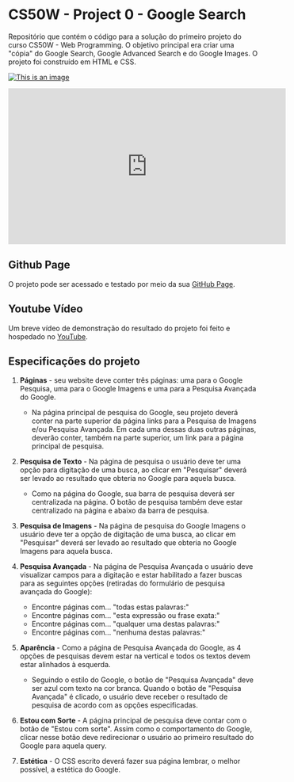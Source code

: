 # CS50W - Project 0 - Google Search

Repositório que contém o código para a solução do primeiro projeto do curso CS50W - Web Programming. O objetivo principal era criar uma "cópia" do Google Search, Google Advanced Search e do Google Images. O projeto foi construído em HTML e CSS.

[![This is an image](https://i.ibb.co/BN9zbpP/Opera-Instant-neo-2023-05-14-161802-victorpasson-github-io.png)](https://victorpasson.github.io/search-cs50w/)

<iframe width="560" height="315" src="https://www.youtube.com/watch?v=zTojhb3C7IQ" frameborder="0" allow="accelerometer; autoplay; encrypted-media; gyroscope; picture-in-picture" allowfullscreen></iframe>

## Github Page

O projeto pode ser acessado e testado por meio da sua [GitHub Page](https://victorpasson.github.io/search-cs50w/).

## Youtube Vídeo

Um breve vídeo de demonstração do resultado do projeto foi feito e hospedado no [YouTube](https://youtu.be/zTojhb3C7IQ).

## Especificações do projeto

1. **Páginas** - seu website deve conter três páginas: uma para o Google Pesquisa, uma para o Google Imagens e uma para a Pesquisa Avançada do Google.
    * Na página principal de pesquisa do Google, seu projeto deverá conter na parte superior da página links para a Pesquisa de Imagens e/ou Pesquisa Avançada. Em cada uma dessas duas outras páginas, deverão conter, também na parte superior, um link para a página principal de pesquisa.

2. **Pesquisa de Texto** - Na página de pesquisa o usuário deve ter uma opção para digitação de uma busca, ao clicar em "Pesquisar" deverá ser levado ao resultado que obteria no Google para aquela busca.
    * Como na página do Google, sua barra de pesquisa deverá ser centralizada na página. O botão de pesquisa também deve estar centralizado na página e abaixo da barra de pesquisa.
    
3. **Pesquisa de Imagens** - Na página de pesquisa do Google Imagens o usuário deve ter a opção de digitação de uma busca, ao clicar em "Pesquisar" deverá ser levado ao resultado que obteria no Google Imagens para aquela busca. 

4. **Pesquisa Avançada** - Na página de Pesquisa Avançada o usuário deve visualizar campos para a digitação e estar habilitado a fazer buscas para as seguintes opções (retiradas do formulário de pesquisa avançada do Google):
    * Encontre páginas com... "todas estas palavras:"
    * Encontre páginas com... "esta expressão ou frase exata:"
    * Encontre páginas com... "qualquer uma destas palavras:"
    * Encontre páginas com... "nenhuma destas palavras:"

5. **Aparência** - Como a página de Pesquisa Avançada do Google, as 4 opções de pesquisas devem estar na vertical e todos os textos devem estar alinhados à esquerda.
    * Seguindo o estilo do Google, o botão de "Pesquisa Avançada" deve ser azul com texto na cor branca. Quando o botão de "Pesquisa Avançada" é clicado, o usuário deve receber o resultado de pesquisa de acordo com as opções especificadas.

6. **Estou com Sorte** - A página principal de pesquisa deve contar com o botão de "Estou com sorte". Assim como o comportamento do Google, clicar nesse botão deve redirecionar o usuário ao primeiro resultado do Google para aquela query.

7. **Estética** - O CSS escrito deverá fazer sua página lembrar, o melhor possível, a estética do Google.
